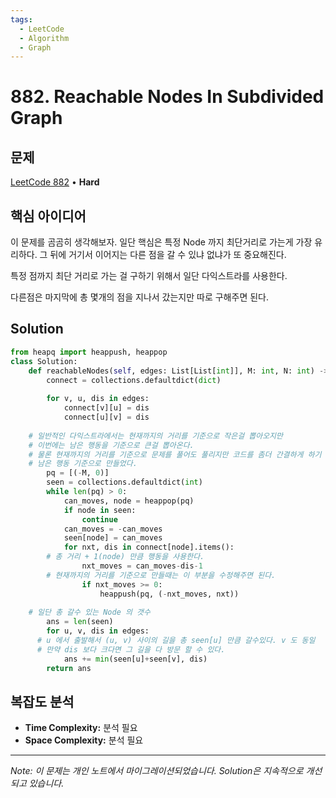 ```yaml
---
tags:
  - LeetCode
  - Algorithm
  - Graph
---
```


# 882. Reachable Nodes In Subdivided Graph

## 문제

[LeetCode 882](https://leetcode.com/problems/reachable-nodes-in-subdivided-graph/) • **Hard**

## 핵심 아이디어

이 문제를 곰곰히 생각해보자. 일단 핵심은 특정 Node 까지 최단거리로 가는게 가장 유리하다. 그 뒤에 거기서 이어지는 다른 점을 갈 수 있냐 없냐가 또 중요해진다.

특정 점까지 최단 거리로 가는 걸 구하기 위해서 일단 다익스트라를 사용한다.

다른점은 마지막에 총 몇개의 점을 지나서 갔는지만 따로 구해주면 된다.

## Solution

```python
from heapq import heappush, heappop
class Solution:
    def reachableNodes(self, edges: List[List[int]], M: int, N: int) -> int:
        connect = collections.defaultdict(dict)
        
        for v, u, dis in edges:
            connect[v][u] = dis
            connect[u][v] = dis
            
    # 일반적인 다익스트라에서는 현재까지의 거리를 기준으로 작은걸 뽑아오지만
    # 이번에는 남은 행동을 기준으로 큰걸 뽑아온다.
    # 물론 현재까지의 거리를 기준으로 문제를 풀어도 풀리지만 코드를 좀더 간결하게 하기 위해
    # 남은 행동 기준으로 만들었다.
        pq = [(-M, 0)]
        seen = collections.defaultdict(int)
        while len(pq) > 0:
            can_moves, node = heappop(pq)
            if node in seen:
                continue
            can_moves = -can_moves
            seen[node] = can_moves
            for nxt, dis in connect[node].items():
        # 총 거리 + 1(node) 만큼 행동을 사용한다.
                nxt_moves = can_moves-dis-1
        # 현재까지의 거리를 기준으로 만들때는 이 부분을 수정해주면 된다.
                if nxt_moves >= 0:
                    heappush(pq, (-nxt_moves, nxt))
                    
    # 일단 총 갈수 있는 Node 의 갯수
        ans = len(seen)
        for u, v, dis in edges:
      # u 에서 출발해서 (u, v) 사이의 길을 총 seen[u] 만큼 갈수있다. v 도 동일
      # 만약 dis 보다 크다면 그 길을 다 방문 할 수 있다.
            ans += min(seen[u]+seen[v], dis)
        return ans
```

## 복잡도 분석

- **Time Complexity:** 분석 필요
- **Space Complexity:** 분석 필요

---

*Note: 이 문제는 개인 노트에서 마이그레이션되었습니다. Solution은 지속적으로 개선되고 있습니다.*
